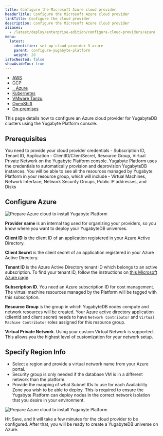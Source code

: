 ```yaml
---
title: Configure the Microsoft Azure cloud provider
headerTitle: Configure the Microsoft Azure cloud provider
linkTitle: Configure the cloud provider
description: Configure the Microsoft Azure cloud provider
aliases:
  - /latest/deploy/enterprise-edition/configure-cloud-providers/azure
menu:
  latest:
    identifier: set-up-cloud-provider-3-azure
    parent: configure-yugabyte-platform
    weight: 20
isTocNested: false
showAsideToc: true
---
```


<ul class="nav nav-tabs-alt nav-tabs-yb">

  <li>
    <a href="/latest/yugabyte-platform/configure-yugabyte-platform/set-up-cloud-provider/aws" class="nav-link">
      <i class="fab fa-aws"></i>
      AWS
    </a>
  </li>

  <li>
    <a href="/latest/yugabyte-platform/configure-yugabyte-platform/set-up-cloud-provider/gcp" class="nav-link">
      <i class="fab fa-google" aria-hidden="true"></i>
      GCP
    </a>
  </li>

  <li>
    <a href="/latest/yugabyte-platform/configure-yugabyte-platform/set-up-cloud-provider/azure" class="nav-link active">
      <i class="icon-azure" aria-hidden="true"></i>
      &nbsp;&nbsp; Azure
    </a>
  </li>

  <li>
    <a href="/latest/yugabyte-platform/configure-yugabyte-platform/set-up-cloud-provider/kubernetes" class="nav-link">
      <i class="fas fa-cubes" aria-hidden="true"></i>
      Kubernetes
    </a>
  </li>

  <li>
    <a href="/latest/yugabyte-platform/configure-yugabyte-platform/set-up-cloud-provider/vmware-tanzu" class="nav-link">
      <i class="fas fa-cubes" aria-hidden="true"></i>
      VMware Tanzu
    </a>
  </li>

<li>
    <a href="/latest/yugabyte-platform/configure-yugabyte-platform/set-up-cloud-provider/openshift" class="nav-link">
      <i class="fas fa-cubes" aria-hidden="true"></i>OpenShift</a>
  </li>

  <li>
    <a href="/latest/yugabyte-platform/configure-yugabyte-platform/set-up-cloud-provider/on-premises" class="nav-link">
      <i class="fas fa-building"></i>
      On-premises
    </a>
  </li>

</ul>

This page details how to configure an Azure cloud provider for YugabyteDB clusters using the Yugabyte Platform console.

## Prerequisites

You need to provide your cloud provider credentials - Subscription ID, Tenant ID, Application - ClientID/ClientSecret, Resource Group, Virtual Private Network on the Yugabyte Platform console. Yugabyte Platform uses the credentials to automatically provision and deprovision YugabyteDB instances.
You will be able to see all the resources managed by Yugabyte Platform in your resource group, which will include - Virtual Machines, Network Interface, Network Security Groups, Public IP addresses, and Disks  

## Configure Azure

![Prepare Azure cloud to install Yugabyte Platform](/images/yb-platform/install/azure/platform-azure-prepare-cloud-env-4.png)

**Provider name** is an internal tag used for organizing your providers, so you know where you want to deploy your YugabyteDB universes.

**Client ID** is the client ID of an application registered in your Azure Active Directory.

**Client Secret** is the client secret of an application registered in your Azure Active Directory.

**Tenant ID** is the Azure Active Directory tenant ID which belongs to an active subscription. To find your tenant ID, follow the instructions on [this Microsoft Azure page](https://docs.microsoft.com/en-us/azure/active-directory/develop/howto-create-service-principal-portal#get-tenant-and-app-id-values-for-signing-in).

**Subscription ID**. You need an Azure subscription ID for cost management. The virtual machine resources managed by the Platform will be tagged with this subscription.

**Resource Group** is the group in which YugabyteDB nodes compute and network resources will be created. Your Azure active directory application (clientId and client secret) needs to have `Network Contributor` and `Virtual Machine Contributor` roles assigned for this resource group.

**Virtual Private Network**. Using your custom Virtual Network is supported. This allows you the highest level of customization for your network setup.

## Specify Region Info

* Select a region and provide a virtual network name from your Azure portal.
* Security group is only needed if the database VM is in a different network than the platform.
* Provide the mapping of what Subnet IDs to use for each Availability Zone you wish to be able to deploy. This is required to ensure the Yugabyte Platform can deploy nodes in the correct network isolation that you desire in your environment.

![Prepare Azure cloud to install Yugabyte Platform](/images/yb-platform/install/azure/platform-azure-prepare-cloud-env-5.png)

Hit Save, and it will take a few minutes for the cloud provider to be configured. After that, you will be ready to create a YugabyteDB universe on Azure.
